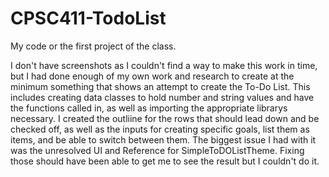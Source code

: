 # CPSC411-TodoList
My code or the first project of the class.

I don't have screenshots as I couldn't find a way to make this work in time, but I had done enough of my own work and research to create at the minimum something that shows an attempt to create the To-Do List. This includes creating data classes to hold number and string values and have the functions called in, as well as importing the appropriate librarys necessary. I created the outliine for the rows that should lead down and be checked off, as well as the inputs for creating specific goals, list them as items, and be able to switch between them. The biggest issue I had with it was the unresolved UI and Reference for SimpleToDOListTheme. Fixing those should have been able to get me to see the result but I couldn't do it. 
